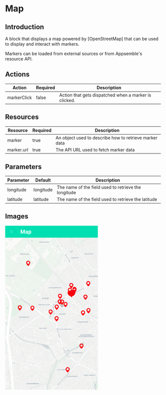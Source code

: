 # Map

## Introduction

A block that displays a map powered by [OpenStreetMap] that can be used to display and interact with
markers.

Markers can be loaded from external sources or from Appsemble's resource API.

## Actions

| Action      | Required | Description                                           |
| ----------- | -------- | ----------------------------------------------------- |
| markerClick | false    | Action that gets dispatched when a marker is clicked. |

## Resources

| Resource   | Required | Description                                            |
| ---------- | -------- | ------------------------------------------------------ |
| marker     | true     | An object used to describe how to retrieve marker data |
| marker.url | true     | The API URL used to fetch marker data                  |

## Parameters

| Parameter | Default   | Description                                          |
| --------- | --------- | ---------------------------------------------------- |
| longitude | longitude | The name of the field used to retrieve the longitude |
| latitude  | latitude  | The name of the field used to retrieve the latitude  |

## Images

<a href="../images/map.png"  target="_blank"><img src="../images/map.png" style="width: 300px" /></a>

